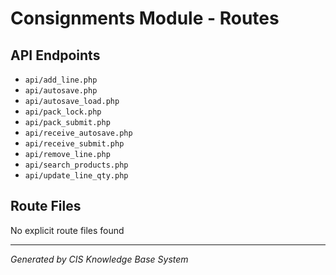 # Consignments Module - Routes

## API Endpoints
- `api/add_line.php`
- `api/autosave.php`
- `api/autosave_load.php`
- `api/pack_lock.php`
- `api/pack_submit.php`
- `api/receive_autosave.php`
- `api/receive_submit.php`
- `api/remove_line.php`
- `api/search_products.php`
- `api/update_line_qty.php`

## Route Files
No explicit route files found

---
*Generated by CIS Knowledge Base System*